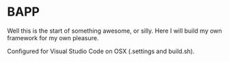 # BAPP

Well this is the start of something awesome, or silly. Here I will build my own framework for my own pleasure.

Configured for Visual Studio Code on OSX (.settings and build.sh).
